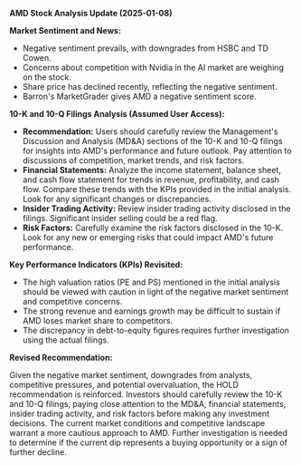 **AMD Stock Analysis Update (2025-01-08)**

**Market Sentiment and News:**

* Negative sentiment prevails, with downgrades from HSBC and TD Cowen.
* Concerns about competition with Nvidia in the AI market are weighing on the stock.
* Share price has declined recently, reflecting the negative sentiment.
* Barron's MarketGrader gives AMD a negative sentiment score.

**10-K and 10-Q Filings Analysis (Assumed User Access):**

* **Recommendation:** Users should carefully review the Management's Discussion and Analysis (MD&A) sections of the 10-K and 10-Q filings for insights into AMD's performance and future outlook. Pay attention to discussions of competition, market trends, and risk factors.
* **Financial Statements:** Analyze the income statement, balance sheet, and cash flow statement for trends in revenue, profitability, and cash flow. Compare these trends with the KPIs provided in the initial analysis. Look for any significant changes or discrepancies.
* **Insider Trading Activity:** Review insider trading activity disclosed in the filings. Significant insider selling could be a red flag.
* **Risk Factors:** Carefully examine the risk factors disclosed in the 10-K.  Look for any new or emerging risks that could impact AMD's future performance.

**Key Performance Indicators (KPIs) Revisited:**

* The high valuation ratios (PE and PS) mentioned in the initial analysis should be viewed with caution in light of the negative market sentiment and competitive concerns.
* The strong revenue and earnings growth may be difficult to sustain if AMD loses market share to competitors.
* The discrepancy in debt-to-equity figures requires further investigation using the actual filings.

**Revised Recommendation:**

Given the negative market sentiment, downgrades from analysts, competitive pressures, and potential overvaluation, the HOLD recommendation is reinforced.  Investors should carefully review the 10-K and 10-Q filings, paying close attention to the MD&A, financial statements, insider trading activity, and risk factors before making any investment decisions.  The current market conditions and competitive landscape warrant a more cautious approach to AMD.  Further investigation is needed to determine if the current dip represents a buying opportunity or a sign of further decline.